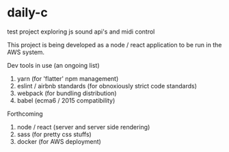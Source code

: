 # daily-c
test project exploring js sound api's and midi control


This project is being developed as a node / react application to be run in the AWS system.

Dev tools in use (an ongoing list)
1. yarn (for 'flatter' npm management)
2. eslint / airbnb standards (for obnoxiously strict code standards)
3. webpack (for bundling distribution)
4. babel (ecma6 / 2015 compatibility)

Forthcoming
1. node / react (server and server side rendering)
2. sass (for pretty css stuffs)
3. docker (for AWS deployment)
